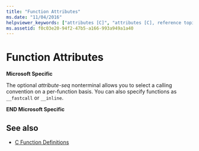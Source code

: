 ```yaml
---
title: "Function Attributes"
ms.date: "11/04/2016"
helpviewer_keywords: ["attributes [C]", "attributes [C], reference topics", "functions [C], attributes", "function attributes"]
ms.assetid: f0c03e20-94f2-47b5-a166-993a949a1a40
---
```

# Function Attributes

**Microsoft Specific**

The optional *attribute-seq* nonterminal allows you to select a calling convention on a per-function basis. You can also specify functions as `__fastcall` or `__inline`.

**END Microsoft Specific**

## See also

- [C Function Definitions](../c-language/c-function-definitions.md)
